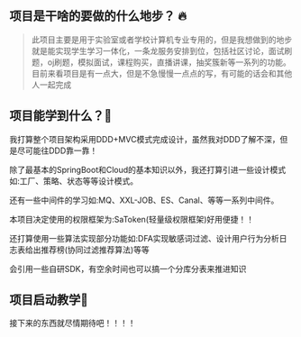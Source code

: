 ## 项目是干啥的要做的什么地步？ 🔥

>此项目主要是用于实验室或者学校计算机专业专用的，但是我想做到的地步就是能实现学生学习一体化，一条龙服务安排到位，包括社区讨论，面试刷题，oj刷题，模拟面试，课程购买，直播讲课，抽奖簇新等一系列的功能。
>目前来看项目是有一点大，但是不急慢慢一点点的写，有可能的话会和其他人一起完成

## 项目能学到什么？🍞

我打算整个项目架构采用DDD+MVC模式完成设计，虽然我对DDD了解不深，但是尽可能往DDD靠一靠！

除了最基本的SpringBoot和Cloud的基本知识以外，我还打算引进一些设计模式如:工厂、策略、状态等等设计模式。

还有一些中间件的学习如:MQ、XXL-JOB、ES、Canal、等等一系列中间件。

本项目决定使用的权限框架为:SaToken(轻量级权限框架)好用便捷！！

还打算使用一些算法实现部分功能如:DFA实现敏感词过滤、设计用户行为分析日志表给出推荐榜(协同过滤推荐算法)等等

会引用一些自研SDK，有空余时间也可以搞一个分库分表来推进知识
## 项目启动教学🛫

接下来的东西就尽情期待吧！！！！
